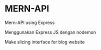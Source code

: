 # MERN-API
Mern-API using Express

Menggunakan Express JS dengan nodemon

Make slicing interface for blog website
